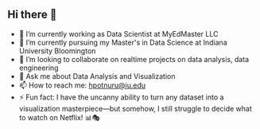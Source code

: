 ## Hi there 👋


- 🔭 I’m currently working as Data Scientist at MyEdMaster LLC
- 🌱 I’m currently pursuing my Master's in Data Science at Indiana University Bloomington
- 👯 I’m looking to collaborate on realtime projects on data analysis, data engineering
- 💬 Ask me about Data Analysis and Visualization
- 📫 How to reach me: hpotnuru@iu.edu
- ⚡ Fun fact: I have the uncanny ability to turn any dataset into a visualization masterpiece—but somehow, I still struggle to decide what to watch on Netflix! 📊🎭
